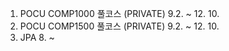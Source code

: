 1. POCU COMP1000 풀코스 (PRIVATE) 9.2. ~ 12. 10.
2. POCU COMP1500 풀코스 (PRIVATE) 9.2. ~ 12. 10.
3. JPA 8. ~ 
